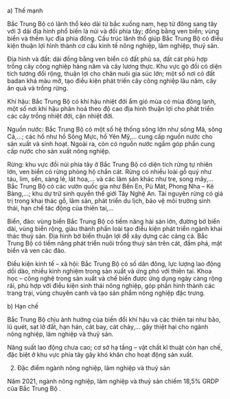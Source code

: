 a) Thế mạnh

Bắc Trung Bộ có lãnh thổ kéo dài từ bắc xuống nam, hẹp từ đông sang tây với 3 dải địa hình phổ biến là núi và đồi phía tây; đồng bằng ven biển; vùng biển và thềm lục địa phía đông. Cấu trúc lãnh thổ giúp Bắc Trung Bộ có điều kiện thuận lợi hình thành cơ cấu kinh tế nông nghiệp, lâm nghiệp, thuỷ sản.

Địa hình và đất: dải đồng bằng ven biển có đất phù sa, đất cát phù hợp trồng cây công nghiệp hàng năm và cây lương thực. Khu vực gò đồi có diện tích tương đối rộng, thuận lợi cho chăn nuôi gia súc lớn; một số nơi có đất badan khá màu mỡ, tạo điều kiện phát triển cây công nghiệp lâu năm, cây ăn quả và trồng rừng.

Khí hậu: Bắc Trung Bộ có khí hậu nhiệt đới ẩm gió mùa có mùa đông lạnh, một số nơi khí hậu phân hoá theo độ cao địa hình thuận lợi cho phát triển các cây trồng nhiệt đới, cận nhiệt đới.

Nguồn nước: Bắc Trung Bộ có một số hệ thống sông lớn như sông Mã, sông Cả,...; các hồ như hồ Sông Mực, hồ Yên Mỹ,... cung cấp nguồn nước cho sản xuất và sinh hoạt. Ngoài ra, còn có nguồn nước ngầm góp phần cung cấp nước cho sản xuất nông nghiệp.

Rừng: khu vực đồi núi phía tây ở Bắc Trung Bộ có diện tích rừng tự nhiên lớn, ven biển có rừng phòng hộ chắn cát. Rừng có nhiều loài gỗ quý như táu, lim, sến, sàng lẻ, lát hoa,... và các lâm sản khác như tre, song mây,... Bắc Trung Bộ có các vườn quốc gia như Bến En, Pù Mát, Phong Nha – Kẻ Bàng,...; khu dự trữ sinh quyển thế giới Tây Nghệ An. Tài nguyên rừng có giá trị trong khai thác gỗ, lâm sản, phát triển du lịch, bảo vệ môi trường sinh thái, hạn chế tác động của thiên tai,...

Biển, đảo: vùng biển Bắc Trung Bộ có tiềm năng hải sản lớn, đường bờ biển dài, vùng biển rộng, giàu thành phần loài tạo điều kiện phát triển ngành khai thác thuỷ sản. Địa hình bờ biển thuận lợi để xây dựng các cảng cá. Bắc Trung Bộ có tiềm năng phát triển nuôi trồng thuỷ sản trên cát, đầm phá, mặt biển và ven các đảo.

Điều kiện kinh tế – xã hội: Bắc Trung Bộ có số dân đông, lực lượng lao động dồi dào, nhiều kinh nghiệm trong sản xuất và ứng phó với thiên tai. Khoa học – công nghệ trong sản xuất và chế biến được ứng dụng ngày càng rộng rãi, phù hợp với điều kiện sinh thái nông nghiệp, góp phần hình thành các trang trại, vùng chuyên canh và tạo sản phẩm nông nghiệp đặc trưng.

b) Hạn chế

Bắc Trung Bộ chịu ảnh hưởng của biến đổi khí hậu và các thiên tai như bão, lũ quét, sạt lở đất, hạn hán, cát bay, cát chảy,... gây thiệt hại cho ngành nông nghiệp, lâm nghiệp và thuỷ sản.

Năng suất lao động chưa cao; cơ sở hạ tầng – vật chất kĩ thuật còn hạn chế, đặc biệt ở khu vực phía tây gây khó khăn cho hoạt động sản xuất.

2. Đặc điểm ngành nông nghiệp, lâm nghiệp và thuỷ sản

Năm 2021, ngành nông nghiệp, lâm nghiệp và thuỷ sản chiếm 18,5% GRDP của Bắc Trung Bộ .
